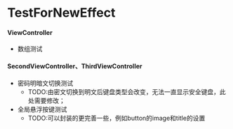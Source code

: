 # TestForNewEffect

#### ViewController
- 数组测试

#### SecondViewController、ThirdViewController
- 密码明暗文切换测试    
	- TODO:由密文切换到明文后键盘类型会改变，无法一直显示安全键盘，此处需要修改；
- 全局悬浮按键测试    
	- TODO:可以封装的更完善一些，例如button的image和title的设置
   

